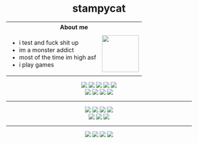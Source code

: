<div align="center">

# stampycat

</div>

<table align="center" border="0" style="border: none;">
  <tr>
    <th colspan="2" style="text-align: center;">About me</th>
  </tr>
  <tr>
    <td style="vertical-align: top; text-align: left;">
      <ul>
        <li>i test and fuck shit up</li>
        <li>im a monster addict</li>
        <li>most of the time im high asf</li>
        <li>i play games</li>
      </ul>
    </td>
    <td style="vertical-align: middle;">
      <img src="https://i.imgur.com/q7g0WMg.jpeg" width="100"/>
    </td>
  </tr>
</table>


<p align="center">
  <a href="https://golang.org/"><img src="https://ziadoua.github.io/m3-Markdown-Badges/badges/Go/go3.svg" /></a>
  <a href="https://en.wikipedia.org/wiki/C_(programming_language)"><img src="https://ziadoua.github.io/m3-Markdown-Badges/badges/C/c3.svg" /></a>
  <a href="https://en.wikipedia.org/wiki/C%2B%2B"><img src="https://ziadoua.github.io/m3-Markdown-Badges/badges/C++/c++3.svg" /></a>
  <a href="https://en.wikipedia.org/wiki/C_Sharp_(programming_language)"><img src="https://ziadoua.github.io/m3-Markdown-Badges/badges/CSharp/csharp3.svg" /></a>
  <a href="https://www.python.org/"><img src="https://ziadoua.github.io/m3-Markdown-Badges/badges/Python/python3.svg" /></a><br>
  <a href="https://developer.mozilla.org/en-US/docs/Web/JavaScript"><img src="https://ziadoua.github.io/m3-Markdown-Badges/badges/Javascript/javascript3.svg" /></a>
  <a href="https://nodejs.org/"><img src="https://ziadoua.github.io/m3-Markdown-Badges/badges/NodeJS/nodejs3.svg" /></a>
  <a href="https://developer.mozilla.org/en-US/docs/Web/HTML"><img src="https://ziadoua.github.io/m3-Markdown-Badges/badges/HTML/html3.svg" /></a>
  <a href="https://developer.mozilla.org/en-US/docs/Web/CSS"><img src="https://ziadoua.github.io/m3-Markdown-Badges/badges/CSS/css3.svg" /></a>
</p>

<hr>

<p align="center">
  <a href="https://www.microsoft.com/windows"><img src="https://ziadoua.github.io/m3-Markdown-Badges/badges/Windows11/windows113.svg" /></a>
  <a href="https://www.android.com/"><img src="https://ziadoua.github.io/m3-Markdown-Badges/badges/Android/android3.svg" /></a>
  <a href="https://www.debian.org"><img src="https://ziadoua.github.io/m3-Markdown-Badges/badges/Debian/debian3.svg" /></a>
  <a href="https://ubuntu.com/"><img src="https://ziadoua.github.io/m3-Markdown-Badges/badges/Ubuntu/ubuntu3.svg" /></a><br>
  <a href="https://www.cloudflare.com"><img src="https://ziadoua.github.io/m3-Markdown-Badges/badges/Cloudflare/cloudflare3.svg" /></a>
  <a href="https://www.nginx.com"><img src="https://ziadoua.github.io/m3-Markdown-Badges/badges/NGINX/nginx3.svg" /></a>
  <a href="https://code.visualstudio.com/"><img src="https://ziadoua.github.io/m3-Markdown-Badges/badges/VisualStudioCode/visualstudiocode3.svg" /></a>
</p>

<hr>

<p align="center">
  <a href="https://github.com/stampyca3481"><img src="https://ziadoua.github.io/m3-Markdown-Badges/badges/Github/github3.svg" /></a>
  <a href="http://discord.com/users/1392258939541782670"><img src="https://ziadoua.github.io/m3-Markdown-Badges/badges/Discord/discord3.svg" /></a>
  <a href="https://t.me/stampycat3481"><img src="https://ziadoua.github.io/m3-Markdown-Badges/badges/Telegram/telegram3.svg" /></a>
  <a href="root@guns.lol/stampycat"><img src="https://ziadoua.github.io/m3-Markdown-Badges/badges/Mail/mail3.svg" /></a>
</p>
